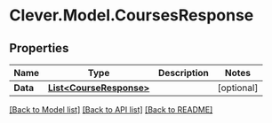 # Clever.Model.CoursesResponse
## Properties

Name | Type | Description | Notes
------------ | ------------- | ------------- | -------------
**Data** | [**List&lt;CourseResponse&gt;**](CourseResponse.md) |  | [optional] 

[[Back to Model list]](../README.md#documentation-for-models) [[Back to API list]](../README.md#documentation-for-api-endpoints) [[Back to README]](../README.md)

